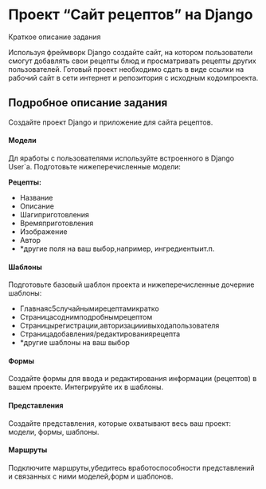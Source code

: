 # Проект “Сайт рецептов” на Django

 Краткое описание задания
 
 Используя фреймворк Django создайте сайт, на котором пользователи смогут  добавлять свои рецепты блюд и просматривать рецепты других пользователей. Готовый проект необходимо сдать в виде ссылки на рабочий сайт в сети интернет и  репозитория с исходным кодомпроекта.
 
 ## Подробное описание задания
 
 Создайте проект Django и приложение для сайта рецептов.
 
 #### Модели
 Дл яработы с пользователями используйте встроенного в Django User`a.  Подготовьте нижеперечисленные модели:
 
 **Рецепты:**
 * Название
 * Описание
 * Шагиприготовления
 * Времяприготовления
 * Изображение
 * Автор
 * *другие поля на ваш выбор,например, ингредиентыит.п. 
  
 
 #### Шаблоны
 
  Подготовьте базовый шаблон проекта и нижеперечисленные дочерние шаблоны:
 * Главнаяс5случайнымирецептамикратко
 * Страницасоднимподробнымрецептом
 * Страницырегистрации,авторизацииивыходапользователя
 * Страницадобавления/редактированиярецепта
 * *другие шаблоны на ваш выбор
   
 #### Формы
 
 Создайте формы для ввода и редактирования информации (рецептов) в вашем  проекте. Интегрируйте их в шаблоны.  
 
 #### Представления
 
 Создайте представления, которые охватывают весь ваш проект: модели, формы, шаблоны.
 
 #### Маршруты
 
 Подключите маршруты,убедитесь вработоспособности представлений и связанных с ними моделей,форм и шаблонов.
